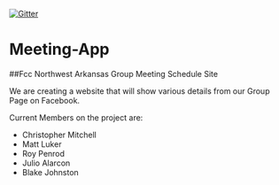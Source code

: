 [![Gitter](https://badges.gitter.im/FCC-NWA/Meeting-App.svg)](https://gitter.im/FCC-NWA/Meeting-App?utm_source=badge&utm_medium=badge&utm_campaign=pr-badge)

# Meeting-App

##Fcc Northwest Arkansas Group Meeting Schedule Site

We are creating a website that will show various details from our Group Page on Facebook. 

Current Members on the project are:

* Christopher Mitchell
* Matt Luker
* Roy Penrod 
* Julio Alarcon
* Blake Johnston
